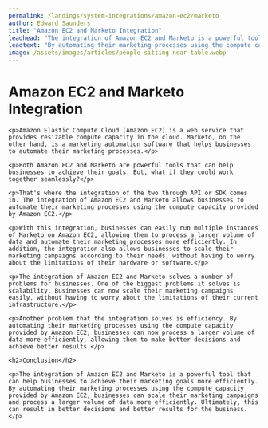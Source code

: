 ```yaml
---
permalink: /landings/system-integrations/amazon-ec2/marketo
author: Edward Saunders
title: "Amazon EC2 and Marketo Integration"
leadhead: "The integration of Amazon EC2 and Marketo is a powerful tool that can help businesses to achieve their marketing goals more efficiently"
leadtext: "By automating their marketing processes using the compute capacity provided by Amazon EC2, businesses can scale their marketing campaigns and process a larger volume of data more efficiently. Ultimately, this can result in better decisions and better results for the business."
image: /assets/images/articles/people-sitting-near-table.webp
---
```

<div class="arttext">
	<h1>Amazon EC2 and Marketo Integration</h1>

	<p>Amazon Elastic Compute Cloud (Amazon EC2) is a web service that provides resizable compute capacity in the cloud. Marketo, on the other hand, is a marketing automation software that helps businesses to automate their marketing processes.</p>

	<p>Both Amazon EC2 and Marketo are powerful tools that can help businesses to achieve their goals. But, what if they could work together seamlessly?</p>

	<p>That's where the integration of the two through API or SDK comes in. The integration of Amazon EC2 and Marketo allows businesses to automate their marketing processes using the compute capacity provided by Amazon EC2.</p>

	<p>With this integration, businesses can easily run multiple instances of Marketo on Amazon EC2, allowing them to process a larger volume of data and automate their marketing processes more efficiently. In addition, the integration also allows businesses to scale their marketing campaigns according to their needs, without having to worry about the limitations of their hardware or software.</p>

	<p>The integration of Amazon EC2 and Marketo solves a number of problems for businesses. One of the biggest problems it solves is scalability. Businesses can now scale their marketing campaigns easily, without having to worry about the limitations of their current infrastructure.</p>

	<p>Another problem that the integration solves is efficiency. By automating their marketing processes using the compute capacity provided by Amazon EC2, businesses can now process a larger volume of data more efficiently, allowing them to make better decisions and achieve better results.</p>

	<h2>Conclusion</h2>

	<p>The integration of Amazon EC2 and Marketo is a powerful tool that can help businesses to achieve their marketing goals more efficiently. By automating their marketing processes using the compute capacity provided by Amazon EC2, businesses can scale their marketing campaigns and process a larger volume of data more efficiently. Ultimately, this can result in better decisions and better results for the business.</p>

</div>